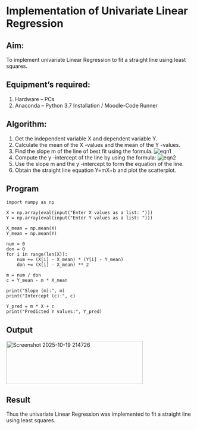 # Implementation of Univariate Linear Regression
## Aim:
To implement univariate Linear Regression to fit a straight line using least squares.
## Equipment’s required:
1.	Hardware – PCs
2.	Anaconda – Python 3.7 Installation / Moodle-Code Runner
## Algorithm:
1.	Get the independent variable X and dependent variable Y.
2.	Calculate the mean of the X -values and the mean of the Y -values.
3.	Find the slope m of the line of best fit using the formula.
 ![eqn1](./eq1.jpg)
4.	Compute the y -intercept of the line by using the formula:
![eqn2](./eq2.jpg)  
5.	Use the slope m and the y -intercept to form the equation of the line.
6.	Obtain the straight line equation Y=mX+b and plot the scatterplot.
## Program
```
import numpy as np

X = np.array(eval(input("Enter X values as a list: ")))
Y = np.array(eval(input("Enter Y values as a list: ")))  

X_mean = np.mean(X)
Y_mean = np.mean(Y)

num = 0
don = 0
for i in range(len(X)):
    num += (X[i] - X_mean) * (Y[i] - Y_mean)
    don += (X[i] - X_mean) ** 2

m = num / don
c = Y_mean - m * X_mean

print("Slope (m):", m)
print("Intercept (c):", c)

Y_pred = m * X + c
print("Predicted Y values:", Y_pred)

```
## Output
<img width="367" height="116" alt="Screenshot 2025-10-19 214726" src="https://github.com/user-attachments/assets/9b693bb6-6815-481c-8b63-04cfcd2300b4" />


## Result
Thus the univariate Linear Regression was implemented to fit a straight line using least squares.
